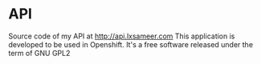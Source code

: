 API
===
Source code of my API at http://api.lxsameer.com
This application is developed to be used in Openshift.
It's a free software released under the term of GNU GPL2
 
